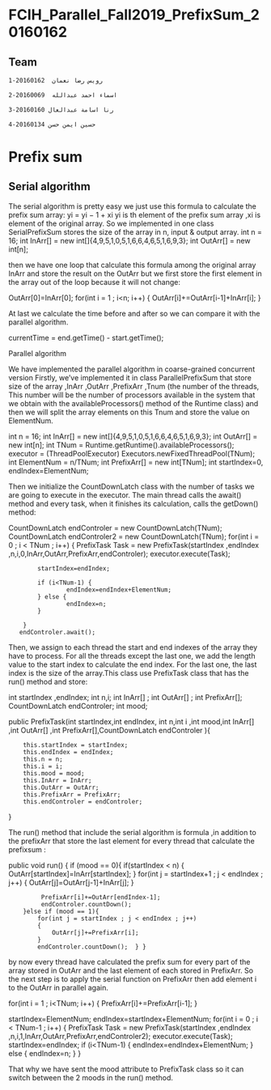 # FCIH_Parallel_Fall2019_PrefixSum_20160162
## Team
```bash
1-رويس رضا نعمان  20160162
```

```bash
2-اسماء احمد عبدالله  20160069
```

```bash
3-رنا اسامة عبدالعال 20160160
```

```bash
4-حسين ايمن حسن 20160134
```


# Prefix sum 


## Serial algorithm 

The serial algorithm is pretty easy we just use this formula to calculate the prefix sum array:
yi = yi − 1 + xi
yi is th element of the prefix sum array ,xi is element of the original array.
So we implemented in one class SerialPrefixSum stores the size of the array in n, input & output array. 
int n = 16; 
int InArr[] = new int[]{4,9,5,1,0,5,1,6,6,4,6,5,1,6,9,3};
int OutArr[] = new int[n];

then we have one loop that calculate this formula among the original array InArr and store the result on the OutArr but we first store the first element in the array out of the loop because it will not change:

OutArr[0]=InArr[0];
for(int i = 1 ; i<n; i++)
       {
           OutArr[i]+=OutArr[i-1]+InArr[i];
       }

At last we calculate the time before and after so we can compare it with the parallel algorithm.

currentTime = end.getTime() - start.getTime();


Parallel algorithm 

We have implemented the parallel algorithm in coarse-grained concurrent version 
Firstly, we’ve implemented it in class ParallelPrefixSum that store size of the array ,InArr ,OutArr ,PrefixArr ,Tnum (the number of the threads, This number will be the number of processors available in the system that we obtain with the availableProcessors() method of the Runtime class)  and then we will split the array elements on this Tnum and store the value on ElementNum.

int n = 16;
int InArr[] = new int[]{4,9,5,1,0,5,1,6,6,4,6,5,1,6,9,3};
int OutArr[] = new int[n];
int TNum = Runtime.getRuntime().availableProcessors();
executor = (ThreadPoolExecutor) Executors.newFixedThreadPool(TNum);
int ElementNum = n/TNum;
int PrefixArr[] = new int[TNum];
int startIndex=0, endIndex=ElementNum;
        
Then we initialize the CountDownLatch class with the number of tasks we are going to execute in the executor. The main thread calls the await() method and every task, when it finishes its calculation, calls the getDown() method:

CountDownLatch endControler = new CountDownLatch(TNum);
CountDownLatch endControler2 = new CountDownLatch(TNum);
for(int i = 0 ; i < TNum ; i++)
        {
            PrefixTask Task = new PrefixTask(startIndex ,endIndex ,n,i,0,InArr,OutArr,PrefixArr,endControler);
            executor.execute(Task);

            startIndex=endIndex;
            
            if (i<TNum-1) {
                    endIndex=endIndex+ElementNum; 
            } else {
                    endIndex=n;
            }

        }
       endControler.await();


Then, we assign to each thread the start and end indexes of the array they have to process. For all the threads except the last one, we add the length value to the start index to calculate the end index. For the last one, the last index is the size of the array.This class use PrefixTask class that has the run() method and store: 

int startIndex ,endIndex;
int n,i;
int InArr[] ;
int OutArr[] ;
int PrefixArr[];
CountDownLatch endControler;
int mood;

public PrefixTask(int startIndex,int endIndex, int n,int i ,int mood,int InArr[] ,int OutArr[] ,int PrefixArr[],CountDownLatch endControler ){
      
        this.startIndex = startIndex;
        this.endIndex = endIndex;
        this.n = n;
        this.i = i;
        this.mood = mood;
        this.InArr = InArr;
        this.OutArr = OutArr;
        this.PrefixArr = PrefixArr;
        this.endControler = endControler;
       
       
   }

The run() method that include the serial algorithm is formula ,in addition to the prefixArr that store the last element for every thread that calculate the prefixsum  :

public void run() {
        if (mood == 0){
            if(startIndex < n)
            {
                OutArr[startIndex]=InArr[startIndex];
            }
            for(int j = startIndex+1 ; j < endIndex ; j++)
            {
                OutArr[j]=OutArr[j-1]+InArr[j];
            }

             PrefixArr[i]+=OutArr[endIndex-1];
             endControler.countDown();
        }else if (mood == 1){
            for(int j = startIndex ; j < endIndex ; j++)
            {
                OutArr[j]+=PrefixArr[i];   
            }
            endControler.countDown();  } }
 
by now every thread have calculated the prefix sum for every part of the array stored in OutArr and the last element of each stored in PrefixArr.
So the next step is to apply the serial function on PrefixArr then add element i to the OutArr in parallel again.

for(int i = 1 ; i<TNum; i++)
        {
            PrefixArr[i]+=PrefixArr[i-1];
        }

startIndex=ElementNum;
endIndex=startIndex+ElementNum;
for(int i = 0 ; i < TNum-1 ; i++)
        {
            PrefixTask Task = new PrefixTask(startIndex ,endIndex ,n,i,1,InArr,OutArr,PrefixArr,endControler2);
            executor.execute(Task);
            startIndex=endIndex;
            if (i<TNum-1) {
                    endIndex=endIndex+ElementNum; 
            } else {
                    endIndex=n;
            }
        }

That why we have sent the mood attribute to PrefixTask class so it can switch between the 2 moods in the run() method.


